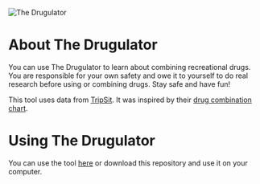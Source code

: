 ![The Drugulator](https://raw.githubusercontent.com/dillonjohnbrown/the-drugulator/master/images/logo.png "The Drugulator")

# About The Drugulator
You can use The Drugulator to learn about combining recreational drugs. You are responsible for your own safety and owe it to yourself to do real research before using or combining drugs. Stay safe and have fun!

This tool uses data from [TripSit](https://tripsit.me/combo_beta.json). It was inspired by their [drug combination chart](http://wiki.tripsit.me/wiki/Drug_combinations).

# Using The Drugulator
You can use the tool [here](https://dillonjohnbrown.github.io/the-drugulator/) or download this repository and use it on your computer.
